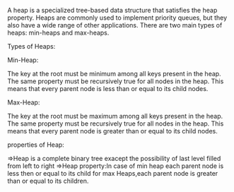 A heap is a specialized tree-based data structure that satisfies the heap property. Heaps are commonly used to implement priority queues, but they also have a wide range of other applications. There are two main types of heaps: min-heaps and max-heaps.

Types of Heaps:

Min-Heap:

The key at the root must be minimum among all keys present in the heap.
The same property must be recursively true for all nodes in the heap.
This means that every parent node is less than or equal to its child nodes.

Max-Heap:

The key at the root must be maximum among all keys present in the heap.
The same property must be recursively true for all nodes in the heap.
This means that every parent node is greater than or equal to its child nodes.

properties of Heap:

=>Heap is a complete binary tree exacept the possibility of last level filled from left to right 
=>Heap property:In case of min heap each parent node is less then or equal to its child for max Heaps,each parent node is greater than or equal to its children.


